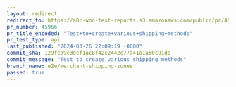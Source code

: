 ```yaml
---
layout: redirect
redirect_to: https://a8c-woo-test-reports.s3.amazonaws.com/public/pr/45966/api/index.html
pr_number: 45966
pr_title_encoded: "Test+to+create+various+shipping+methods"
pr_test_type: api
last_published: "2024-03-26 22:09:19 +0000"
commit_sha: 129fca9c3dcf1ac8f42c2442c77a41a1a50c91de
commit_message: "Test to create various shipping methods"
branch_name: e2e/merchant-shipping-zones
passed: true
---
```

